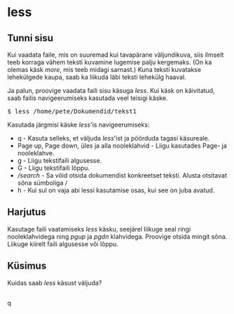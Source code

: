 # less

## Tunni sisu

Kui vaadata faile, mis on suuremad kui tavapärane väljundikuva, siis ilmselt teeb korraga vähem teksti kuvamine lugemise palju kergemaks. (On ka olemas käsk *more*, mis teeb midagi sarnast.) Kuna teksti kuvatakse lehekülgede kaupa, saab ka liikuda läbi teksti lehekülg haaval.

Ja palun, proovige vaadata faili sisu käsuga *less*. Kui käsk on käivitatud, saab failis navigeerumiseks kasutada veel teisigi käske.

<pre>$ less /home/pete/Dokumendid/tekst1</pre>

Kasutada järgmisi käske *less*'is navigeerumiseks:

<ul>
<li>q - Kasuta selleks, et väljuda <i>less</i>'ist ja pöörduda tagasi käsureale.</li>
<li>Page up, Page down, üles ja alla nooleklahvid - Liigu kasutades Page- ja nooleklahve.</li>
<li>g - Liigu tekstifaili algusesse.</li>
<li>G - Liigu tekstifaili lõppu.</li>
<li><i>/search</i> - Sa võid otsida dokumendist konkreetset teksti. Alusta otsitavat sõna sümboliga /</li>
<li>h - Kui sul on vaja abi lessi kasutamise osas, kui see on juba avatud.</li>
</ul>

## Harjutus

Kasutage faili vaatamiseks *less* käsku, seejärel liikuge seal ringi nooleklahvidega ning *pgup* ja *pgdn* klahvidega. Proovige otsida mingit sõna. Liikuge kiirelt faili algusesse või lõppu.

## Küsimus

Kuidas saab *less* käsust väljuda?

##

q
